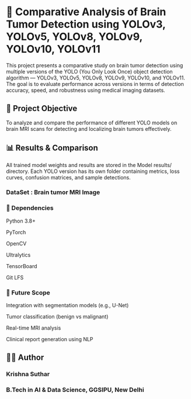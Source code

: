 # 🧠 Comparative Analysis of Brain Tumor Detection using YOLOv3, YOLOv5, YOLOv8, YOLOv9, YOLOv10, YOLOv11

This project presents a comparative study on brain tumor detection using multiple versions of the YOLO (You Only Look Once) object detection algorithm — YOLOv3, YOLOv5, YOLOv8, YOLOv9, YOLOv10, and YOLOv11. The goal is to evaluate performance across versions in terms of detection accuracy, speed, and robustness using medical imaging datasets.

## 🧪 Project Objective

To analyze and compare the performance of different YOLO models on brain MRI scans for detecting and localizing brain tumors effectively.

## 📊 Results & Comparison
All trained model weights and results are stored in the Model results/ directory. Each YOLO version has its own folder containing metrics, loss curves, confusion matrices, and sample detections.

### DataSet : Brain tumor MRI Image

### 📌 Dependencies
Python 3.8+

PyTorch

OpenCV

Ultralytics

TensorBoard

Git LFS

### 📝 Future Scope
Integration with segmentation models (e.g., U-Net)

Tumor classification (benign vs malignant)

Real-time MRI analysis

Clinical report generation using NLP

## 👨‍💻 Author
### Krishna Suthar
### B.Tech in AI & Data Science, GGSIPU, New Delhi
